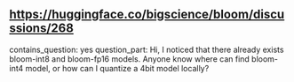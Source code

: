 ## https://huggingface.co/bigscience/bloom/discussions/268

contains_question: yes
question_part: Hi, I noticed that there already exists bloom-int8 and bloom-fp16 models. Anyone know where can find bloom-int4 model, or how can I quantize a 4bit model locally?